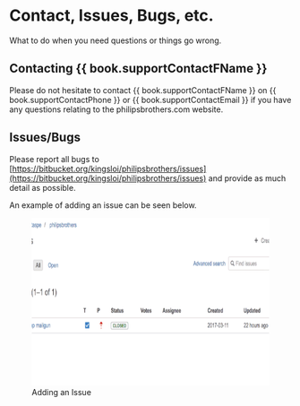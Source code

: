 # Contact, Issues, Bugs, etc.

What to do when you need questions or things go wrong.

## Contacting {{ book.supportContactFName }}

Please do not hesitate to contact {{ book.supportContactFName }} on {{ book.supportContactPhone }} or {{ book.supportContactEmail }} if you have any questions relating to the philipsbrothers.com website.

## Issues/Bugs

Please report all bugs to [https://bitbucket.org/kingsloi/philipsbrothers/issues](https://bitbucket.org/kingsloi/philipsbrothers/issues) and provide as much detail as possible.

An example of adding an issue can be seen below.

<figure>
    <img src="/assets/adding-an-issue.gif" height="300" />
    <figcaption>Adding an Issue</figcaption>
</figure>

